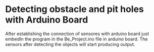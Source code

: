 # Detecting obstacle and pit holes with Arduino Board
After establishing the connection of sensores with arduino board just embedIn the program in the Be_Project.ino file in arduino board. The sensors after detecting the objects will start producing output.
